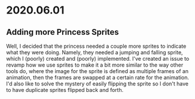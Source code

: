 # 2020.06.01
## Adding more Princess Sprites

Well, I decided that the princess needed a couple more sprites to indicate what they were doing. Namely, they needed a jumping and falling sprite, which I (poorly) created and (poorly) implemented. I've created an issue to revamp how we use sprites to make it a bit more similar to the way other tools do, where the image for the sprite is defined as multiple frames of an animation, then the frames are swapped at a certain rate for the animation. I'd also like to solve the mystery of easily flipping the sprite so I don't have to have duplicate sprites flipped back and forth.
